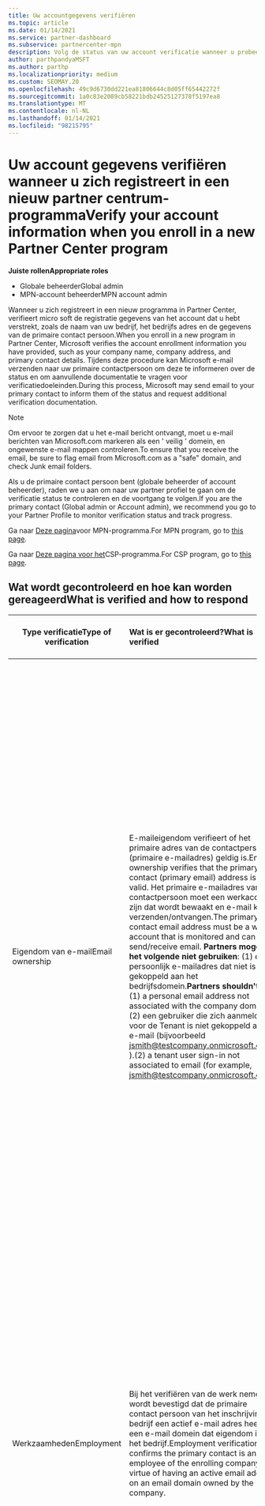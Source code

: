 ```yaml
---
title: Uw accountgegevens verifiëren
ms.topic: article
ms.date: 01/14/2021
ms.service: partner-dashboard
ms.subservice: partnercenter-mpn
description: Volg de status van uw account verificatie wanneer u probeert in te schrijven in een nieuw partner centrum-programma. Meer informatie over hoe u indien nodig aanvullende gegevens kunt opgeven.
author: parthpandyaMSFT
ms.author: parthp
ms.localizationpriority: medium
ms.custom: SEOMAY.20
ms.openlocfilehash: 49c9d6730dd221ea81806644c8d05ff65442272f
ms.sourcegitcommit: 1a0c83e2089cb58221bdb24525127378f5197ea8
ms.translationtype: MT
ms.contentlocale: nl-NL
ms.lasthandoff: 01/14/2021
ms.locfileid: "98215795"
---
```

# <a name="verify-your-account-information-when-you-enroll-in-a-new-partner-center-program"></a><span data-ttu-id="5ef0f-104">Uw account gegevens verifiëren wanneer u zich registreert in een nieuw partner centrum-programma</span><span class="sxs-lookup"><span data-stu-id="5ef0f-104">Verify your account information when you enroll in a new Partner Center program</span></span>

<span data-ttu-id="5ef0f-105">**Juiste rollen**</span><span class="sxs-lookup"><span data-stu-id="5ef0f-105">**Appropriate roles**</span></span>

- <span data-ttu-id="5ef0f-106">Globale beheerder</span><span class="sxs-lookup"><span data-stu-id="5ef0f-106">Global admin</span></span>
- <span data-ttu-id="5ef0f-107">MPN-account beheerder</span><span class="sxs-lookup"><span data-stu-id="5ef0f-107">MPN account admin</span></span>

<span data-ttu-id="5ef0f-108">Wanneer u zich registreert in een nieuw programma in Partner Center, verifieert micro soft de registratie gegevens van het account dat u hebt verstrekt, zoals de naam van uw bedrijf, het bedrijfs adres en de gegevens van de primaire contact persoon.</span><span class="sxs-lookup"><span data-stu-id="5ef0f-108">When you enroll in a new program in Partner Center, Microsoft verifies the account enrollment information you have provided, such as your company name, company address, and primary contact details.</span></span> <span data-ttu-id="5ef0f-109">Tijdens deze procedure kan Microsoft e-mail verzenden naar uw primaire contactpersoon om deze te informeren over de status en om aanvullende documentatie te vragen voor verificatiedoeleinden.</span><span class="sxs-lookup"><span data-stu-id="5ef0f-109">During this process, Microsoft may send email to your primary contact to inform them of the status and request additional verification documentation.</span></span>

>[!NOTE]
><span data-ttu-id="5ef0f-110">Om ervoor te zorgen dat u het e-mail bericht ontvangt, moet u e-mail berichten van Microsoft.com markeren als een ' veilig ' domein, en ongewenste e-mail mappen controleren.</span><span class="sxs-lookup"><span data-stu-id="5ef0f-110">To ensure that you receive the email, be sure to flag email from Microsoft.com as a "safe" domain, and check Junk email folders.</span></span>

<span data-ttu-id="5ef0f-111">Als u de primaire contact persoon bent (globale beheerder of account beheerder), raden we u aan om naar uw partner profiel te gaan om de verificatie status te controleren en de voortgang te volgen.</span><span class="sxs-lookup"><span data-stu-id="5ef0f-111">If you are the primary contact (Global admin or Account admin), we recommend you go to your Partner Profile to monitor verification status and track progress.</span></span>

<span data-ttu-id="5ef0f-112">Ga naar [Deze pagina](https://partner.microsoft.com/pcv/accountsettings/connectedpartnerprofile)voor MPN-programma.</span><span class="sxs-lookup"><span data-stu-id="5ef0f-112">For MPN program, go to [this page](https://partner.microsoft.com/pcv/accountsettings/connectedpartnerprofile).</span></span>

<span data-ttu-id="5ef0f-113">Ga naar [Deze pagina voor het](https://partner.microsoft.com/pcv/accountsettings/partnerprofile)CSP-programma.</span><span class="sxs-lookup"><span data-stu-id="5ef0f-113">For CSP program, go to [this page](https://partner.microsoft.com/pcv/accountsettings/partnerprofile).</span></span>


## <a name="what-is-verified-and-how-to-respond"></a><span data-ttu-id="5ef0f-114">Wat wordt gecontroleerd en hoe kan worden gereageerd</span><span class="sxs-lookup"><span data-stu-id="5ef0f-114">What is verified and how to respond</span></span>

|<span data-ttu-id="5ef0f-115">**Type verificatie**</span><span class="sxs-lookup"><span data-stu-id="5ef0f-115">**Type of verification**</span></span>   |<span data-ttu-id="5ef0f-116">**Wat is er gecontroleerd?**</span><span class="sxs-lookup"><span data-stu-id="5ef0f-116">**What is verified**</span></span>   |<span data-ttu-id="5ef0f-117">**Wat u moet doen als u bent afgewezen**</span><span class="sxs-lookup"><span data-stu-id="5ef0f-117">**What to do if rejected**</span></span>   |
|----------------------------|:-----------------------------------|:--------------------------------------|
|<span data-ttu-id="5ef0f-118">Eigendom van e-mail</span><span class="sxs-lookup"><span data-stu-id="5ef0f-118">Email ownership</span></span>   |<span data-ttu-id="5ef0f-119">E-maileigendom verifieert of het primaire adres van de contactpersoon (primaire e-mailadres) geldig is.</span><span class="sxs-lookup"><span data-stu-id="5ef0f-119">Email ownership verifies that the primary contact (primary email) address is valid.</span></span> <span data-ttu-id="5ef0f-120">Het primaire e-mailadres van de contactpersoon moet een werkaccount zijn dat wordt bewaakt en e-mail kan verzenden/ontvangen.</span><span class="sxs-lookup"><span data-stu-id="5ef0f-120">The primary contact email address must be a work account that is monitored and can send/receive email.</span></span> <span data-ttu-id="5ef0f-121">**Partners mogen het volgende niet gebruiken**: (1) een persoonlijk e-mailadres dat niet is gekoppeld aan het bedrijfsdomein.</span><span class="sxs-lookup"><span data-stu-id="5ef0f-121">**Partners shouldn't use**: (1) a personal email address not associated with the company domain.</span></span> <span data-ttu-id="5ef0f-122">(2) een gebruiker die zich aanmeldt voor de Tenant is niet gekoppeld aan e-mail (bijvoorbeeld jsmith@testcompany.onmicrosoft.com ).</span><span class="sxs-lookup"><span data-stu-id="5ef0f-122">(2) a tenant user sign-in not associated to email (for example, jsmith@testcompany.onmicrosoft.com).</span></span>  |<span data-ttu-id="5ef0f-123">Als u het e-mail bericht over de e-mail eigendom niet binnen één werkdag ontvangt, kunt u de aanvraag opnieuw verzenden met behulp van de volgende koppelingen: voor [MPN](https://partner.microsoft.com/pcv/accountsettings/connectedpartnerprofile), voor [CSP](https://partner.microsoft.com/pcv/accountsettings/partnerprofile).</span><span class="sxs-lookup"><span data-stu-id="5ef0f-123">If you don't receive the email ownership verification email message within one business day, you can request we resend using the following links: for [MPN](https://partner.microsoft.com/pcv/accountsettings/connectedpartnerprofile), for [CSP](https://partner.microsoft.com/pcv/accountsettings/partnerprofile).</span></span> <span data-ttu-id="5ef0f-124">Op de profiel pagina, klikt u op de koppeling e-mail adres opnieuw verzenden voor micro soft om de e-mail opnieuw naar u te verzenden.</span><span class="sxs-lookup"><span data-stu-id="5ef0f-124">In the profile page, click on "Resend verification email" link for Microsoft to resend the email to you.</span></span> <span data-ttu-id="5ef0f-125">Om ervoor te zorgen dat het e-mail bericht wordt ontvangen, moet u e-mail berichten van Microsoft.com markeren als een ' veilig ' domein, en ongewenste e-mail mappen controleren.</span><span class="sxs-lookup"><span data-stu-id="5ef0f-125">To ensure that the email is received, be sure to flag email from Microsoft.com as a "safe" domain, and check Junk email folders.</span></span>|
|<span data-ttu-id="5ef0f-126">Werkzaamheden</span><span class="sxs-lookup"><span data-stu-id="5ef0f-126">Employment</span></span> |<span data-ttu-id="5ef0f-127">Bij het verifiëren van de werk nemer wordt bevestigd dat de primaire contact persoon van het inschrijvings bedrijf een actief e-mail adres heeft op een e-mail domein dat eigendom is van het bedrijf.</span><span class="sxs-lookup"><span data-stu-id="5ef0f-127">Employment verification confirms the primary contact is an employee of the enrolling company by virtue of having an active email address on an email domain owned by the company.</span></span>|<span data-ttu-id="5ef0f-128">Als de verificatie van de werk nemer wordt afgewezen, moet de primaire contact persoon (normaal gesp roken uw globale of account beheerder) documentatie verschaffen die het e-mail domein van de contact persoon bevestigt, onder het eigendom van de werk gever.</span><span class="sxs-lookup"><span data-stu-id="5ef0f-128">If employment verification is rejected, the primary contact (normally your Global or Account Admin) will need to provide documentation confirming the contact's email domain is under the ownership of their employer.</span></span> <span data-ttu-id="5ef0f-129">[Een ondersteunings ticket maken](https://partner.microsoft.com/dashboard/support/csp/servicerequests/create?stage=2&topicid=c34a5c81-a111-476d-11a4-81c808c37a6b).</span><span class="sxs-lookup"><span data-stu-id="5ef0f-129">[Create a Support ticket](https://partner.microsoft.com/dashboard/support/csp/servicerequests/create?stage=2&topicid=c34a5c81-a111-476d-11a4-81c808c37a6b).</span></span>|
|<span data-ttu-id="5ef0f-130">Business</span><span class="sxs-lookup"><span data-stu-id="5ef0f-130">Business</span></span>   | <span data-ttu-id="5ef0f-131">Bedrijfs verificatie bevestigt dat de registratie van het bedrijf een legitieme zakelijke entiteit is en op het adres dat wordt gebruikt voor de inschrijving.</span><span class="sxs-lookup"><span data-stu-id="5ef0f-131">Business verification confirms that the enrolling company is a legitimate business entity and is at the address used for the enrollment.</span></span>|<span data-ttu-id="5ef0f-132">Controleer of de bedrijfs naam en het adres in uw [juridisch bedrijfs profiel](https://partner.microsoft.com/pcv/accountsettings/connectedpartnerprofile) geen spel fouten en afkortingen bevatten en overeenkomen met uw formele zakelijke registratie records voor bedrijven.</span><span class="sxs-lookup"><span data-stu-id="5ef0f-132">Confirm that the company name and address in your [Legal business profile](https://partner.microsoft.com/pcv/accountsettings/connectedpartnerprofile) are free of spelling errors and abbreviations and match your formal company business registration records exactly.</span></span> <span data-ttu-id="5ef0f-133">De primaire contact persoon (normaal gesp roken uw globale of account beheerder) wordt gevraagd officiële documentatie te geven, zoals een bedrijfs registratie of een certificaat voor belasting registratie of een ontvangst bewijs, vanuit het land van herkomst of de gemeente dat het bedrijf gemachtigd is om zaken te doen onder die entiteit naam en zich bevindt op het inschrijvings adres.</span><span class="sxs-lookup"><span data-stu-id="5ef0f-133">The primary contact (normally your Global or Account admin) will be asked to provide official documentation, such as a business registration or tax registration certificate or receipt, from the company's home country or municipality confirming that the company is authorized to do business under that entity name and is located at the enrollment address.</span></span> [<span data-ttu-id="5ef0f-134">Een ondersteunings ticket maken</span><span class="sxs-lookup"><span data-stu-id="5ef0f-134">Create a Support ticket</span></span>](https://partner.microsoft.com/dashboard/support/csp/servicerequests/create?stage=2&topicid=52ac28f3-d58f-99d9-9846-3df5a6477c54)|

>[!NOTE]
><span data-ttu-id="5ef0f-135">Meer informatie over het bijwerken van uw [juridisch zakelijk profiel (adres)](update-your-partner-profile.md).</span><span class="sxs-lookup"><span data-stu-id="5ef0f-135">Learn how to update your [Legal Business Profile (address)](update-your-partner-profile.md).</span></span>

## <a name="when-verification-concludes"></a><span data-ttu-id="5ef0f-136">Wanneer de verificatie wordt beëindigd</span><span class="sxs-lookup"><span data-stu-id="5ef0f-136">When verification concludes</span></span>

<span data-ttu-id="5ef0f-137">Nadat het verificatie proces is voltooid, wordt de verificatie status van uw inschrijving op de profiel pagina gewijzigd van ' in behandeling ' in ' geautoriseerd ' en worden de proces stappen met de status weer gegeven op die pagina verdwijnt.</span><span class="sxs-lookup"><span data-stu-id="5ef0f-137">Once the verification process is complete, the verification status of your enrollment on the profile page will change from "pending" to "authorized," and the process steps with status displayed on that page will disappear.</span></span>
<span data-ttu-id="5ef0f-138">De primaire contact persoon ontvangt een e-mail van micro soft binnen een paar werk dagen nadat de verificatie is voltooid.</span><span class="sxs-lookup"><span data-stu-id="5ef0f-138">The primary contact will receive an email from Microsoft within a few business days after the verification is completed.</span></span> 

<span data-ttu-id="5ef0f-139">Nadat u zich hebt aangemeld bij uw profiel, voert u de vereiste wijzigingen als volgt uit als u **acties in behandeling** ziet:</span><span class="sxs-lookup"><span data-stu-id="5ef0f-139">After signing into your profile, if you see **Pending actions**, complete the necessary changes as follows:</span></span>

- <span data-ttu-id="5ef0f-140">[Ga naar](https://partner.microsoft.com/pcv/accountsettings/connectedpartnerprofile)MPN-programma voor meer informatie.</span><span class="sxs-lookup"><span data-stu-id="5ef0f-140">For MPN program, go [here](https://partner.microsoft.com/pcv/accountsettings/connectedpartnerprofile).</span></span>  
- <span data-ttu-id="5ef0f-141">Ga naar het CSP-programma en [hier](https://partner.microsoft.com/pcv/accountsettings/partnerprofile).</span><span class="sxs-lookup"><span data-stu-id="5ef0f-141">For CSP program, go [here](https://partner.microsoft.com/pcv/accountsettings/partnerprofile).</span></span>

<span data-ttu-id="5ef0f-142">Als u hulp nodig hebt bij het uitvoeren van deze stappen in het partner centrum, kunt u contact opnemen met het partner ondersteunings team door een ticket te openen in het gedeelte ondersteuning van partner centrum.</span><span class="sxs-lookup"><span data-stu-id="5ef0f-142">If you need assistance completing these steps in Partner Center, you can contact the partner support team by opening a ticket in the Support section of Partner Center.</span></span>  <span data-ttu-id="5ef0f-143">Begin [hier](https://partner.microsoft.com/dashboard/support/servicerequests/create?stage=2&topicid=21655de7-7dbb-4927-33a2-f60f45feadf3).</span><span class="sxs-lookup"><span data-stu-id="5ef0f-143">Start [here](https://partner.microsoft.com/dashboard/support/servicerequests/create?stage=2&topicid=21655de7-7dbb-4927-33a2-f60f45feadf3).</span></span>


